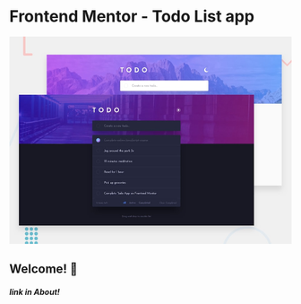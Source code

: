 # Frontend Mentor - Todo List app

![Design preview for the Todo app coding challenge](./design/desktop-preview.jpg)

## Welcome! 👋

##### link in About!

